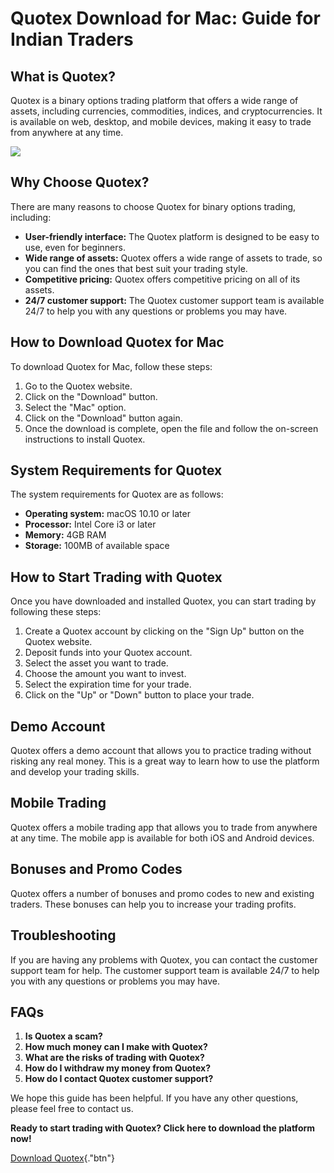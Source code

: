 # Quotex Download for Mac: Guide for Indian Traders

## What is Quotex?

Quotex is a binary options trading platform that offers a wide range of
assets, including currencies, commodities, indices, and
cryptocurrencies. It is available on web, desktop, and mobile devices,
making it easy to trade from anywhere at any time.

[![](https://static.quotex.io/files/10_en/300_250.jpg)](https://traff.sbs/brokerqxlid)

## Why Choose Quotex?

There are many reasons to choose Quotex for binary options trading,
including:

-   **User-friendly interface:** The Quotex platform is designed to be
    easy to use, even for beginners.
-   **Wide range of assets:** Quotex offers a wide range of assets to
    trade, so you can find the ones that best suit your trading style.
-   **Competitive pricing:** Quotex offers competitive pricing on all of
    its assets.
-   **24/7 customer support:** The Quotex customer support team is
    available 24/7 to help you with any questions or problems you may
    have.

## How to Download Quotex for Mac

To download Quotex for Mac, follow these steps:

1.  Go to the Quotex website.
2.  Click on the "Download" button.
3.  Select the "Mac" option.
4.  Click on the "Download" button again.
5.  Once the download is complete, open the file and follow the
    on-screen instructions to install Quotex.

## System Requirements for Quotex

The system requirements for Quotex are as follows:

-   **Operating system:** macOS 10.10 or later
-   **Processor:** Intel Core i3 or later
-   **Memory:** 4GB RAM
-   **Storage:** 100MB of available space

## How to Start Trading with Quotex

Once you have downloaded and installed Quotex, you can start trading by
following these steps:

1.  Create a Quotex account by clicking on the "Sign Up" button on
    the Quotex website.
2.  Deposit funds into your Quotex account.
3.  Select the asset you want to trade.
4.  Choose the amount you want to invest.
5.  Select the expiration time for your trade.
6.  Click on the "Up" or "Down" button to place your trade.

## Demo Account

Quotex offers a demo account that allows you to practice trading without
risking any real money. This is a great way to learn how to use the
platform and develop your trading skills.

## Mobile Trading

Quotex offers a mobile trading app that allows you to trade from
anywhere at any time. The mobile app is available for both iOS and
Android devices.

## Bonuses and Promo Codes

Quotex offers a number of bonuses and promo codes to new and existing
traders. These bonuses can help you to increase your trading profits.

## Troubleshooting

If you are having any problems with Quotex, you can contact the customer
support team for help. The customer support team is available 24/7 to
help you with any questions or problems you may have.

## FAQs

1.  **Is Quotex a scam?**
2.  **How much money can I make with Quotex?**
3.  **What are the risks of trading with Quotex?**
4.  **How do I withdraw my money from Quotex?**
5.  **How do I contact Quotex customer support?**

We hope this guide has been helpful. If you have any other questions,
please feel free to contact us.

**Ready to start trading with Quotex? Click here to download the
platform now!**

[Download Quotex](\%22https://traff.sbs/quotexonelink\%22){."btn"}

